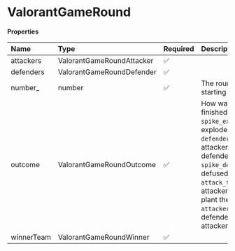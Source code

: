 # ValorantGameRound

**Properties**

| Name       | Type                      | Required | Description                                                                                                                                                                                                                                                                                      |
| :--------- | :------------------------ | :------- | :----------------------------------------------------------------------------------------------------------------------------------------------------------------------------------------------------------------------------------------------------------------------------------------------- |
| attackers  | ValorantGameRoundAttacker | ✅       |                                                                                                                                                                                                                                                                                                  |
| defenders  | ValorantGameRoundDefender | ✅       |                                                                                                                                                                                                                                                                                                  |
| number\_   | number                    | ✅       | The round number, starting at 1                                                                                                                                                                                                                                                                  |
| outcome    | ValorantGameRoundOutcome  | ✅       | How was the round finished. <br/>`spike_exploded`: spike exploded <br/>`defenders_eliminated`: attackers killed all defenders <br/>`spike_defused`: spike defused <br/>`attack_timeout`: attackers failed to plant the spike in time <br/>`attackers_eliminated`: defenders killed all attackers |
| winnerTeam | ValorantGameRoundWinner   | ✅       |                                                                                                                                                                                                                                                                                                  |
